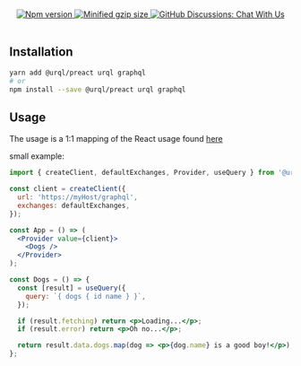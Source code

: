 <div align="center">
  <br />
  <br />
  <a href="https://www.npmjs.com/package/@urql/preact">
    <img alt="Npm version" src="https://badgen.net/npm/v/@urql/preact" />
  </a>
  <a href="https://bundlephobia.com/result?p=@urql/preact">
    <img alt="Minified gzip size" src="https://img.shields.io/bundlephobia/minzip/@urql/preact.svg?label=gzip%20size" />
  </a>
  <a href="https://github.com/FormidableLabs/urql/discussions">
    <img alt="GitHub Discussions: Chat With Us" src="https://badgen.net/badge/discussions/chat%20with%20us/purple" />
  </a>
  <br />
  <br />
</div>

## Installation

```sh
yarn add @urql/preact urql graphql
# or
npm install --save @urql/preact urql graphql
```

## Usage

The usage is a 1:1 mapping of the React usage found [here](https://formidable.com/open-source/urql/docs)

small example:

```jsx
import { createClient, defaultExchanges, Provider, useQuery } from '@urql/preact';

const client = createClient({
  url: 'https://myHost/graphql',
  exchanges: defaultExchanges,
});

const App = () => (
  <Provider value={client}>
    <Dogs />
  </Provider>
);

const Dogs = () => {
  const [result] = useQuery({
    query: `{ dogs { id name } }`,
  });

  if (result.fetching) return <p>Loading...</p>;
  if (result.error) return <p>Oh no...</p>;

  return result.data.dogs.map(dog => <p>{dog.name} is a good boy!</p>);
};
```
